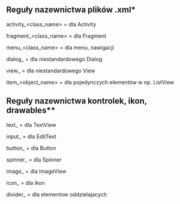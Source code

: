 ## Reguły nazewnictwa plików .xml* ##

activity_<class_name> = dla Activity

fragment_<class_name> = dla Fragment

menu_<class_name> = dla menu, nawigacji

dialog_<name> = dla niestandardowego Dialog

view_<name> = dla niestandardowego View

item_<object_name> = dla pojedynczych elementów w np. ListView


## Reguły nazewnictwa kontrolek, ikon, drawables** ##

text_<name> = dla TextView

input_<name> = dla EditText

button_<name> = dla Button

spinner_<name> = dla Spinner

image_<name> = dla ImageView

icon_<name> = dla ikon

divider_<name> = dla elementow oddzielajacych